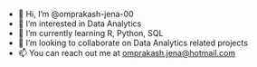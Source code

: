 - 👋 Hi, I’m @omprakash-jena-00
- 👀 I’m interested in Data Analytics
- 🌱 I’m currently learning R, Python, SQL
- 💞️ I’m looking to collaborate on Data Analytics related projects
- 📫 You can reach out me at omprakash.jena@hotmail.com

<!---
omprakash-jena-00/omprakash-jena-00 is a ✨ special ✨ repository because its `README.md` (this file) appears on your GitHub profile.
You can click the Preview link to take a look at your changes.
--->
